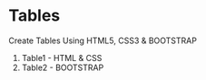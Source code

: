 # Tables

Create Tables Using HTML5, CSS3 & BOOTSTRAP
<br>
1. Table1 - HTML & CSS
2. Table2 - BOOTSTRAP
